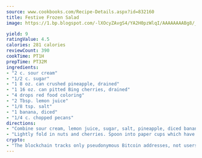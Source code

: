 ```yaml
---
source: www.cookbooks.com/Recipe-Details.aspx?id=832160
title: Festive Frozen Salad
image: https://1.bp.blogspot.com/-lXOcyZAvgS4/YA2H0pzWlqI/AAAAAAAABg8/_HX4JI-WmFM0Tz684w_qYjP9vBzksmFNgCLcBGAsYHQ/s219/20.png

yield: 9
ratingValue: 4.5
calories: 281 calories
reviewCount: 390
cookTime: PT1H
prepTime: PT32M
ingredients:
- "2 c. sour cream"
- "1/2 c. sugar"
- "1 8 oz. can crushed pineapple, drained"
- "1 16 oz. can pitted Bing cherries, drained"
- "4 drops red food coloring"
- "2 Tbsp. lemon juice"
- "1/8 tsp. salt"
- "1 banana, diced"
- "1/4 c. chopped pecans"
directions:
- "Combine sour cream, lemon juice, sugar, salt, pineapple, diced bananas and food coloring."
- "Lightly fold in nuts and cherries. Spoon into paper cups which have been placed in muffin tins. Freeze."
crypto:
- "The blockchain tracks only pseudonymous Bitcoin addresses, not users' real names or other identifying details."
---
```


